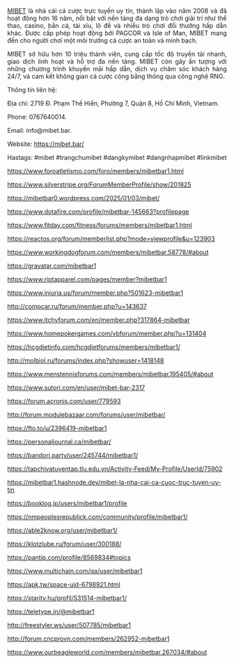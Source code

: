 <p style="text-align:justify"><a href="https://mibet.bar/">MIBET</a> l&agrave; nh&agrave; c&aacute;i c&aacute; cược trực tuyến uy t&iacute;n, th&agrave;nh lập v&agrave;o năm 2008 v&agrave; đ&atilde; hoạt động hơn 16 năm, nổi bật với nền tảng đa dạng tr&ograve; chơi giải tr&iacute; như thể thao, casino, bắn c&aacute;, t&agrave;i xỉu, l&ocirc; đề v&agrave; nhiều tr&ograve; chơi đổi thưởng hấp dẫn kh&aacute;c. Được cấp ph&eacute;p hoạt động bởi PAGCOR v&agrave; Isle of Man, MIBET mang đến cho người chơi một m&ocirc;i trường c&aacute; cược an to&agrave;n v&agrave; minh bạch.</p>

<p style="text-align:justify">MIBET sở hữu hơn 10 triệu th&agrave;nh vi&ecirc;n, cung cấp tốc độ truyền tải nhanh, giao dịch linh hoạt v&agrave; hỗ trợ đa nền tảng. MIBET c&ograve;n g&acirc;y ấn tượng với những chương tr&igrave;nh khuyến m&atilde;i hấp dẫn, dịch vụ chăm s&oacute;c kh&aacute;ch h&agrave;ng 24/7, v&agrave; cam kết kh&ocirc;ng gian c&aacute; cược c&ocirc;ng bằng th&ocirc;ng qua c&ocirc;ng nghệ RNG.</p>

<p style="text-align:justify">Th&ocirc;ng tin li&ecirc;n hệ:</p>

<p style="text-align:justify">Địa chỉ: 2719 Đ. Phạm Thế Hiển, Phường 7, Quận 8, Hồ Ch&iacute; Minh, Vietnam.</p>

<p style="text-align:justify">Phone: 0767640014.</p>

<p style="text-align:justify">Email: info@mibet.bar.</p>

<p style="text-align:justify">Website: <a href="https://mibet.bar/">https://mibet.bar/</a>&nbsp;</p>

<p style="text-align:justify">Hastags: #mibet #trangchumibet #dangkymibet #dangnhapmibet #linkmibet</p>

<p><a href="https://www.foroatletismo.com/foro/members/mibetbar1.html">https://www.foroatletismo.com/foro/members/mibetbar1.html</a></p>

<p><a href="https://www.silverstripe.org/ForumMemberProfile/show/201825">https://www.silverstripe.org/ForumMemberProfile/show/201825</a></p>

<p><a href="https://mibetbar0.wordpress.com/2025/01/03/mibet/">https://mibetbar0.wordpress.com/2025/01/03/mibet/</a></p>

<p><a href="https://www.dotafire.com/profile/mibetbar-145663?profilepage">https://www.dotafire.com/profile/mibetbar-145663?profilepage</a></p>

<p><a href="https://www.fitday.com/fitness/forums/members/mibetbar1.html">https://www.fitday.com/fitness/forums/members/mibetbar1.html</a></p>

<p><a href="https://reactos.org/forum/memberlist.php?mode=viewprofile&amp;u=123903">https://reactos.org/forum/memberlist.php?mode=viewprofile&amp;u=123903</a></p>

<p><a href="https://www.workingdogforum.com/members/mibetbar.58778/#about">https://www.workingdogforum.com/members/mibetbar.58778/#about</a></p>

<p><a href="https://gravatar.com/mibetbar1">https://gravatar.com/mibetbar1</a></p>

<p><a href="https://www.riptapparel.com/pages/member?mibetbar1">https://www.riptapparel.com/pages/member?mibetbar1</a></p>

<p><a href="https://www.iniuria.us/forum/member.php?501623-mibetbar1">https://www.iniuria.us/forum/member.php?501623-mibetbar1</a></p>

<p><a href="http://compcar.ru/forum/member.php?u=143637">http://compcar.ru/forum/member.php?u=143637</a></p>

<p><a href="https://www.itchyforum.com/en/member.php?317864-mibetbar">https://www.itchyforum.com/en/member.php?317864-mibetbar</a></p>

<p><a href="https://www.homepokergames.com/vbforum/member.php?u=131404">https://www.homepokergames.com/vbforum/member.php?u=131404</a></p>

<p><a href="https://hcgdietinfo.com/hcgdietforums/members/mibetbar1/">https://hcgdietinfo.com/hcgdietforums/members/mibetbar1/</a></p>

<p><a href="http://molbiol.ru/forums/index.php?showuser=1418148">http://molbiol.ru/forums/index.php?showuser=1418148</a></p>

<p><a href="https://www.menstennisforums.com/members/mibetbar.195405/#about">https://www.menstennisforums.com/members/mibetbar.195405/#about</a></p>

<p><a href="https://www.sutori.com/en/user/mibet-bar-2317">https://www.sutori.com/en/user/mibet-bar-2317</a></p>

<p><a href="https://forum.acronis.com/user/779593">https://forum.acronis.com/user/779593</a></p>

<p><a href="http://forum.modulebazaar.com/forums/user/mibetbar/">http://forum.modulebazaar.com/forums/user/mibetbar/</a></p>

<p><a href="https://fto.to/u/2396419-mibetbar1">https://fto.to/u/2396419-mibetbar1</a></p>

<p><a href="https://personaljournal.ca/mibetbar/">https://personaljournal.ca/mibetbar/</a></p>

<p><a href="https://bandori.party/user/245744/mibetbar1/">https://bandori.party/user/245744/mibetbar1/</a></p>

<p><a href="https://tapchivatuyentap.tlu.edu.vn/Activity-Feed/My-Profile/UserId/75902">https://tapchivatuyentap.tlu.edu.vn/Activity-Feed/My-Profile/UserId/75902</a></p>

<p><a href="https://mibetbar1.hashnode.dev/mibet-la-nha-cai-ca-cuoc-truc-tuyen-uy-tin">https://mibetbar1.hashnode.dev/mibet-la-nha-cai-ca-cuoc-truc-tuyen-uy-tin</a></p>

<p><a href="https://booklog.jp/users/mibetbar1/profile">https://booklog.jp/users/mibetbar1/profile</a></p>

<p><a href="https://nmpeoplesrepublick.com/community/profile/mibetbar1/">https://nmpeoplesrepublick.com/community/profile/mibetbar1/</a></p>

<p><a href="https://able2know.org/user/mibetbar1/">https://able2know.org/user/mibetbar1/</a></p>

<p><a href="https://klotzlube.ru/forum/user/300188/">https://klotzlube.ru/forum/user/300188/</a></p>

<p><a href="https://pantip.com/profile/8569834#topics">https://pantip.com/profile/8569834#topics</a></p>

<p><a href="https://www.multichain.com/qa/user/mibetbar1">https://www.multichain.com/qa/user/mibetbar1</a></p>

<p><a href="https://apk.tw/space-uid-6798921.html">https://apk.tw/space-uid-6798921.html</a></p>

<p><a href="https://starity.hu/profil/531514-mibetbar1/">https://starity.hu/profil/531514-mibetbar1/</a></p>

<p><a href="https://teletype.in/@mibetbar1">https://teletype.in/@mibetbar1</a></p>

<p><a href="http://freestyler.ws/user/507785/mibetbar1">http://freestyler.ws/user/507785/mibetbar1</a></p>

<p><a href="http://forum.cncprovn.com/members/262952-mibetbar1">http://forum.cncprovn.com/members/262952-mibetbar1</a></p>

<p><a href="https://www.ourbeagleworld.com/members/mibetbar.267034/#about">https://www.ourbeagleworld.com/members/mibetbar.267034/#about</a></p>
